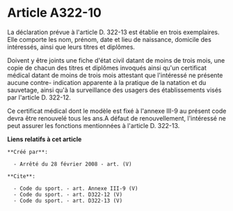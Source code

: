 # Article A322-10

La déclaration prévue à l'article D. 322-13 est établie en trois exemplaires. Elle comporte les nom, prénom, date et lieu de
naissance, domicile des intéressés, ainsi que leurs titres et diplômes. 

Doivent y être joints une fiche d'état civil datant de moins de trois mois, une copie de chacun des titres et diplômes
invoqués ainsi qu'un certificat médical datant de moins de trois mois attestant que l'intéressé ne présente aucune contre-
indication apparente à la pratique de la natation et du sauvetage, ainsi qu'à la surveillance des usagers des établissements
visés par l'article D. 322-12. 

Ce certificat médical dont le modèle est fixé à l'annexe III-9 au présent code devra être renouvelé tous les ans.A défaut de
renouvellement, l'intéressé ne peut assurer les fonctions mentionnées à l'article D. 322-13.

**Liens relatifs à cet article**

	**Créé par**:

	  - Arrêté du 28 février 2008 - art. (V)

	**Cite**:

	  - Code du sport. - art. Annexe III-9 (V)
	  - Code du sport. - art. D322-12 (V)
	  - Code du sport. - art. D322-13 (V)
